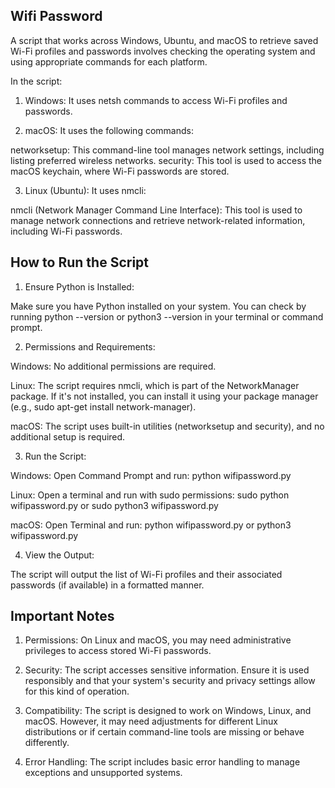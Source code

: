 ## Wifi Password
A script that works across Windows, Ubuntu, and macOS to retrieve saved Wi-Fi profiles and passwords involves checking the operating system and using appropriate commands for each platform.

In the  script:

1. Windows: It uses netsh commands to access Wi-Fi profiles and passwords.

2. macOS: It uses the following commands:

networksetup: This command-line tool manages network settings, including listing preferred wireless networks.
security: This tool is used to access the macOS keychain, where Wi-Fi passwords are stored.

3. Linux (Ubuntu): It uses nmcli:

nmcli (Network Manager Command Line Interface): This tool is used to manage network connections and retrieve network-related information, including Wi-Fi passwords.

## How to Run the Script
1. Ensure Python is Installed:

Make sure you have Python installed on your system. You can check by running python --version or python3 --version in your terminal or command prompt.

2. Permissions and Requirements:

Windows: No additional permissions are required.

Linux: The script requires nmcli, which is part of the NetworkManager package. If it's not installed, you can install it using your package manager (e.g., sudo apt-get install network-manager).

macOS: The script uses built-in utilities (networksetup and security), and no additional setup is required.

3. Run the Script:

Windows: Open Command Prompt and run:
python wifipassword.py

Linux: Open a terminal and run with sudo permissions:
sudo python wifipassword.py
or
sudo python3 wifipassword.py

macOS: Open Terminal and run:
python wifipassword.py
or
python3 wifipassword.py

4. View the Output:

The script will output the list of Wi-Fi profiles and their associated passwords (if available) in a formatted manner.

## Important Notes
1. Permissions: On Linux and macOS, you may need administrative privileges to access stored Wi-Fi passwords.

2. Security: The script accesses sensitive information. Ensure it is used responsibly and that your system's security and privacy settings allow for this kind of operation.

3. Compatibility: The script is designed to work on Windows, Linux, and macOS. However, it may need adjustments for different Linux distributions or if certain command-line tools are missing or behave differently.

4. Error Handling: The script includes basic error handling to manage exceptions and unsupported systems.